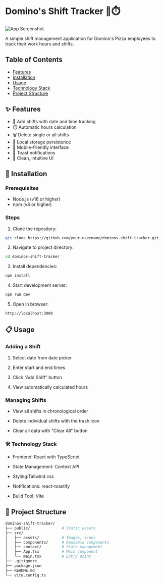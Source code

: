 # Domino's Shift Tracker 🍕⏱️

![App Screenshot](/public/screenshot.png) <!-- Add your screenshot path here -->

A simple shift management application for Domino's Pizza employees to track their work hours and shifts.

## Table of Contents
- [Features](#-features)
- [Installation](#-installation)
- [Usage](#-usage)
- [Technology Stack](#-technology-stack)
- [Project Structure](#-project-structure)

## ✨ Features
- 📅 Add shifts with date and time tracking
- ⏱️ Automatic hours calculation
- 🗑️ Delete single or all shifts
- 💾 Local storage persistence
- 📱 Mobile-friendly interface
- 🔔 Toast notifications
- 🎨 Clean, intuitive UI

## 🚀 Installation

### Prerequisites
- Node.js (v16 or higher)
- npm (v8 or higher)

### Steps
1. Clone the repository:
```bash
git clone https://github.com/your-username/dominos-shift-tracker.git
```
2. Navigate to project directory:
```bash
cd dominos-shift-tracker
```
3. Install dependencies:
```bash
npm install
```

4. Start development server:
```bash
npm run dev
```

5. Open in browser:
```bash
http://localhost:3000
```
## 📋 Usage
### Adding a Shift
1. Select date from date picker

2. Enter start and end times

3. Click "Add Shift" button

4. View automatically calculated hours

### Managing Shifts
- View all shifts in chronological order

- Delete individual shifts with the trash icon

- Clear all data with "Clear All" button

### 🛠️ Technology Stack
- Frontend: React with TypeScript

- State Management: Context API

- Styling:Tailwind css

- Notifications: react-toastify

- Build Tool: Vite

## 📂 Project Structure
```bash
dominos-shift-tracker/
├── public/              # Static assets
├── src/
│   ├── assets/          # Images, icons
│   ├── components/      # Reusable components
│   ├── context/         # State management
│   ├── App.tsx          # Main component
│   └── main.tsx         # Entry point
├── .gitignore
├── package.json
├── README.md
└── vite.config.ts
```
